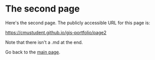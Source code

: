 # The second page

Here's the second page.  The publicly accessible URL for this page is: 

https://cmustudent.github.io/gis-portfolio/page2

Note that there isn't a .md at the end. 

Go back to the [main page](/). 
